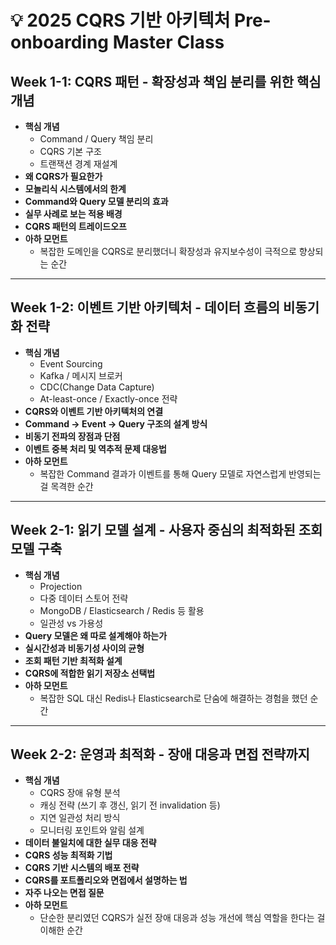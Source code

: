 # 💡 2025 CQRS 기반 아키텍처 Pre-onboarding Master Class

## Week 1-1: CQRS 패턴 - 확장성과 책임 분리를 위한 핵심 개념

- **핵심 개념**
    - Command / Query 책임 분리
    - CQRS 기본 구조
    - 트랜잭션 경계 재설계
- **왜 CQRS가 필요한가**
- **모놀리식 시스템에서의 한계**
- **Command와 Query 모델 분리의 효과**
- **실무 사례로 보는 적용 배경**
- **CQRS 패턴의 트레이드오프**
- **아하 모먼트**
    - 복잡한 도메인을 CQRS로 분리했더니 확장성과 유지보수성이 극적으로 향상되는 순간

---

## Week 1-2: 이벤트 기반 아키텍처 - 데이터 흐름의 비동기화 전략

- **핵심 개념**
    - Event Sourcing
    - Kafka / 메시지 브로커
    - CDC(Change Data Capture)
    - At-least-once / Exactly-once 전략
- **CQRS와 이벤트 기반 아키텍처의 연결**
- **Command → Event → Query 구조의 설계 방식**
- **비동기 전파의 장점과 단점**
- **이벤트 중복 처리 및 역추적 문제 대응법**
- **아하 모먼트**
    - 복잡한 Command 결과가 이벤트를 통해 Query 모델로 자연스럽게 반영되는 걸 목격한 순간

---

## Week 2-1: 읽기 모델 설계 - 사용자 중심의 최적화된 조회 모델 구축

- **핵심 개념**
    - Projection
    - 다중 데이터 스토어 전략
    - MongoDB / Elasticsearch / Redis 등 활용
    - 일관성 vs 가용성
- **Query 모델은 왜 따로 설계해야 하는가**
- **실시간성과 비동기성 사이의 균형**
- **조회 패턴 기반 최적화 설계**
- **CQRS에 적합한 읽기 저장소 선택법**
- **아하 모먼트**
    - 복잡한 SQL 대신 Redis나 Elasticsearch로 단숨에 해결하는 경험을 했던 순간

---

## Week 2-2: 운영과 최적화 - 장애 대응과 면접 전략까지

- **핵심 개념**
    - CQRS 장애 유형 분석
    - 캐싱 전략 (쓰기 후 갱신, 읽기 전 invalidation 등)
    - 지연 일관성 처리 방식
    - 모니터링 포인트와 알림 설계
- **데이터 불일치에 대한 실무 대응 전략**
- **CQRS 성능 최적화 기법**
- **CQRS 기반 시스템의 배포 전략**
- **CQRS를 포트폴리오와 면접에서 설명하는 법**
- **자주 나오는 면접 질문**
- **아하 모먼트**
    - 단순한 분리였던 CQRS가 실전 장애 대응과 성능 개선에 핵심 역할을 한다는 걸 이해한 순간
